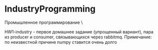 # IndustryProgramming
Промышленное программирование \\

HW1-industry - первое домашнее задание (упрощенный вариант), пара из producer и consumer, связывающихся через rabbitmq.
Примечание: по неизвестной причине numpy ставится очень долго
